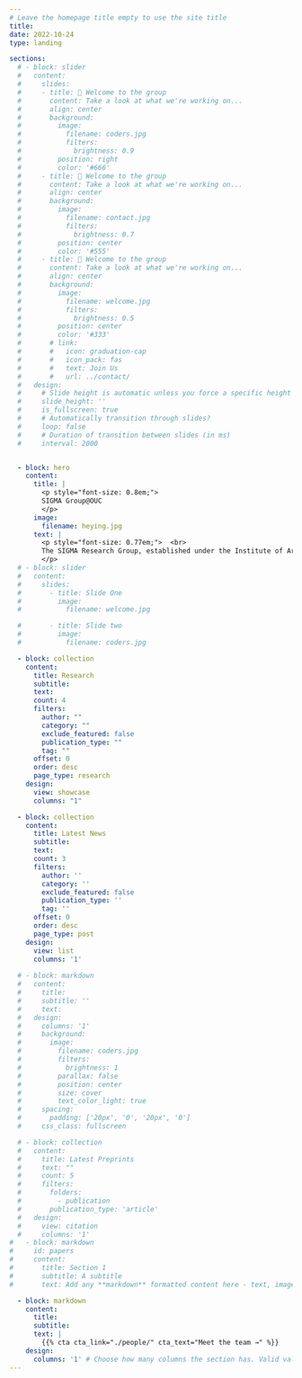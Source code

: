 ```yaml
---
# Leave the homepage title empty to use the site title
title:
date: 2022-10-24
type: landing

sections:
  # - block: slider
  #   content:
  #     slides:
  #     - title: 👋 Welcome to the group
  #       content: Take a look at what we're working on...
  #       align: center
  #       background:
  #         image:
  #           filename: coders.jpg
  #           filters:
  #             brightness: 0.9
  #         position: right
  #         color: '#666'
  #     - title: 👋 Welcome to the group
  #       content: Take a look at what we're working on...
  #       align: center
  #       background:
  #         image:
  #           filename: contact.jpg
  #           filters:
  #             brightness: 0.7
  #         position: center
  #         color: '#555'
  #     - title: 👋 Welcome to the group
  #       content: Take a look at what we're working on...
  #       align: center
  #       background:
  #         image:
  #           filename: welcome.jpg
  #           filters:
  #             brightness: 0.5
  #         position: center
  #         color: '#333'
  #       # link:
  #       #   icon: graduation-cap
  #       #   icon_pack: fas
  #       #   text: Join Us
  #       #   url: ../contact/
  #   design:
  #     # Slide height is automatic unless you force a specific height (e.g. '400px')
  #     slide_height: ''
  #     is_fullscreen: true
  #     # Automatically transition through slides?
  #     loop: false
  #     # Duration of transition between slides (in ms)
  #     interval: 2000


  - block: hero
    content:
      title: |
        <p style="font-size: 0.8em;">  
        SIGMA Group@OUC
        </p>   
      image:
        filename: heying.jpg
      text: |
        <p style="font-size: 0.77em;">  <br>
        The SIGMA Research Group, established under the Institute of Artificial Intelligence at Ocean University of China, specializes in cutting-edge research areas including data mining, machine learning, and database systems. With a particular focus on modeling novel problems and developing effective and scalable algorithms for large-scale real-world applications, including but not limited to intelligent transportation, urban computing, social computing, recommendation systems, and spatiotemporal systems.
        </p>   
  # - block: slider
  #   content:
  #     slides:
  #       - title: Slide One
  #         image:
  #           filename: welcome.jpg

  #       - title: Slide two
  #         image:
  #           filename: coders.jpg    

  - block: collection
    content:
      title: Research
      subtitle:
      text:
      count: 4
      filters:
        author: ""
        category: ""
        exclude_featured: false
        publication_type: ""
        tag: ""
      offset: 0
      order: desc
      page_type: research
    design:
      view: showcase
      columns: "1"

  - block: collection
    content:
      title: Latest News
      subtitle:
      text:
      count: 3
      filters:
        author: ''
        category: ''
        exclude_featured: false
        publication_type: ''
        tag: ''
      offset: 0
      order: desc
      page_type: post
    design:
      view: list
      columns: '1'
  
  # - block: markdown
  #   content:
  #     title:
  #     subtitle: ''
  #     text:
  #   design:
  #     columns: '1'
  #     background:
  #       image: 
  #         filename: coders.jpg
  #         filters:
  #           brightness: 1
  #         parallax: false
  #         position: center
  #         size: cover
  #         text_color_light: true
  #     spacing:
  #       padding: ['20px', '0', '20px', '0']
  #     css_class: fullscreen

  # - block: collection
  #   content:
  #     title: Latest Preprints
  #     text: ""
  #     count: 5
  #     filters:
  #       folders:
  #         - publication
  #       publication_type: 'article'
  #   design:
  #     view: citation
  #     columns: '1'
#   - block: markdown
#     id: papers
#     content:
#       title: Section 1
#       subtitle: A subtitle
#       text: Add any **markdown** formatted content here - text, images, videos, galleries - and even HTML code!

  - block: markdown
    content:
      title:
      subtitle:
      text: |
        {{% cta cta_link="./people/" cta_text="Meet the team →" %}}
    design:
      columns: '1' # Choose how many columns the section has. Valid values: '1' or '2'.
---
```

